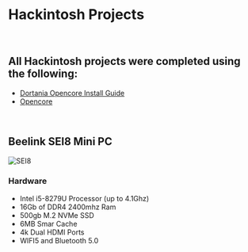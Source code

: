 # Hackintosh Projects
&nbsp;
## All Hackintosh projects were completed using the following:


- [Dortania Opencore Install Guide](https://dortania.github.io/OpenCore-Install-Guide/)
- [Opencore](https://github.com/acidanthera/OpenCorePkg)


&nbsp;
## Beelink SEI8 Mini PC
![SEI8](https://bananaknights.com/SEI8.png)
### Hardware
- Intel i5-8279U Processor (up to 4.1Ghz)
- 16Gb of DDR4 2400mhz Ram
- 500gb M.2 NVMe SSD
- 6MB Smar Cache
- 4k Dual HDMI Ports
- WIFI5 and Bluetooth 5.0
